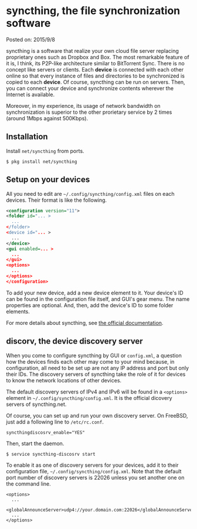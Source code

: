 # syncthing, the file synchronization software

Posted on: 2015/9/8

syncthing is a software that realize your own cloud file server replacing
proprietary ones such as Dropbox and Box.
The most remarkable feature of it is, I think, its P2P-like architecture
similar to BitTorrent Sync.
There is no concept like servers or clients.
Each __device__ is connected with each other online
so that every instance of files and directories to be synchronized is copied
to each __device__.
Of course, syncthing can be run on servers. Then, you can connect your device
and synchronize contents wherever the Internet is available.

Moreover, in my experience, its usage of network bandwidth on synchronization
is superior to the other prorietary service by 2 times
(around 1Mbps against 500Kbps).


## Installation

Install `net/syncthing` from ports.

```
$ pkg install net/syncthing
```

## Setup on your devices

All you need to edit are
`~/.config/syncthing/config.xml` files on each devices.
Their format is like the following.

```xml
<configuration version="11">
<folder id="... >
  ...
</folder>
<device id="... >
  ...
</device>
<gui enabled=... >
  ...
</gui>
<options>
  ...
</options>
</configuration>

```

To add your new device, add a new device element to it.
Your device's ID can be found in the configuration file itself,
and GUI's gear menu.
The name properties are optional.
And, then, add the device's ID to some folder elements.

For more details about syncthing, see
[the official documentation](http://docs.syncthing.net).

## discorv, the device discovery server

When you come to configure syncthing by GUI or `config.xml`,
a question how the devices finds each other may come to your mind
because, in configuration, all need to be set up are
not any IP address and port but only their IDs.
The discovery servers of syncthing take the role of it for devices to know
the network locations of other devices.

The default discovery servers of IPv4 and IPv6 will be found
in a `<options>` element in `~/.config/syncthing/config.xml`.
It is the official dicovery servers of syncthing.net.

Of course, you can set up and run your own discovery server.
On FreeBSD, just add a following line to `/etc/rc.conf`.

```
syncthingdiscosrv_enable="YES"
```

Then, start the daemon.

```
$ service syncthing-discosrv start
```

To enable it as one of discovery servers for your devices,
add it to their configuration file, `~/.config/syncthing/config.xml`.
Note that the default port number of discovery servers is 22026
unless you set another one on the command line.

```
<options>
  ...
  <globalAnnounceServer>udp4://your.domain.com:22026</globalAnnounceServer>
  ...
</options>
```
